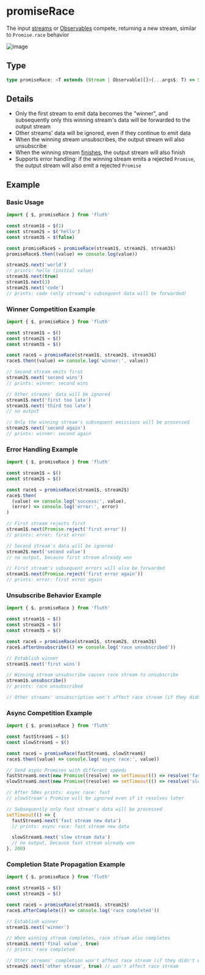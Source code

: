 # promiseRace

The input [streams](/en/api/stream#stream) or [Observables](/en/api/observable) compete, returning a new stream, similar to `Promise.race` behavior

![image](/promiseRace.drawio.svg)

## Type

```typescript
type promiseRace: <T extends (Stream | Observable)[]>(...args$: T) => Stream<StreamTupleValues<T>[number]>;
```

## Details

- Only the first stream to emit data becomes the "winner", and subsequently only this winning stream's data will be forwarded to the output stream
- Other streams' data will be ignored, even if they continue to emit data
- When the winning stream unsubscribes, the output stream will also unsubscribe
- When the winning stream [finishes](/en/guide/base#completion), the output stream will also finish
- Supports error handling: if the winning stream emits a rejected `Promise`, the output stream will also emit a rejected `Promise`

## Example

### Basic Usage

```typescript
import { $, promiseRace } from 'fluth'

const stream1$ = $(1)
const stream2$ = $('hello')
const stream3$ = $(false)

const promiseRace$ = promiseRace(stream1$, stream2$, stream3$)
promiseRace$.then((value) => console.log(value))

stream2$.next('world')
// prints: hello (initial value)
stream3$.next(true)
stream1$.next(3)
stream2$.next('code')
// prints: code (only stream2's subsequent data will be forwarded)
```

### Winner Competition Example

```typescript
import { $, promiseRace } from 'fluth'

const stream1$ = $()
const stream2$ = $()
const stream3$ = $()

const race$ = promiseRace(stream1$, stream2$, stream3$)
race$.then((value) => console.log('winner:', value))

// Second stream emits first
stream2$.next('second wins')
// prints: winner: second wins

// Other streams' data will be ignored
stream1$.next('first too late')
stream3$.next('third too late')
// no output

// Only the winning stream's subsequent emissions will be processed
stream2$.next('second again')
// prints: winner: second again
```

### Error Handling Example

```typescript
import { $, promiseRace } from 'fluth'

const stream1$ = $()
const stream2$ = $()

const race$ = promiseRace(stream1$, stream2$)
race$.then(
  (value) => console.log('success:', value),
  (error) => console.log('error:', error)
)

// First stream rejects first
stream1$.next(Promise.reject('first error'))
// prints: error: first error

// Second stream's data will be ignored
stream2$.next('second value')
// no output, because first stream already won

// First stream's subsequent errors will also be forwarded
stream1$.next(Promise.reject('first error again'))
// prints: error: first error again
```

### Unsubscribe Behavior Example

```typescript
import { $, promiseRace } from 'fluth'

const stream1$ = $()
const stream2$ = $()
const stream3$ = $()

const race$ = promiseRace(stream1$, stream2$, stream3$)
race$.afterUnsubscribe(() => console.log('race unsubscribed'))

// Establish winner
stream1$.next('first wins')

// Winning stream unsubscribe causes race stream to unsubscribe
stream1$.unsubscribe()
// prints: race unsubscribed

// Other streams' unsubscription won't affect race stream (if they didn't win)
```

### Async Competition Example

```typescript
import { $, promiseRace } from 'fluth'

const fastStream$ = $()
const slowStream$ = $()

const race$ = promiseRace(fastStream$, slowStream$)
race$.then((value) => console.log('async race:', value))

// Send async Promises with different speeds
fastStream$.next(new Promise((resolve) => setTimeout(() => resolve('fast'), 50)))
slowStream$.next(new Promise((resolve) => setTimeout(() => resolve('slow'), 100)))

// After 50ms prints: async race: fast
// slowStream's Promise will be ignored even if it resolves later

// Subsequently only fast stream's data will be processed
setTimeout(() => {
  fastStream$.next('fast stream new data')
  // prints: async race: fast stream new data

  slowStream$.next('slow stream data')
  // no output, because fast stream already won
}, 200)
```

### Completion State Propagation Example

```typescript
import { $, promiseRace } from 'fluth'

const stream1$ = $()
const stream2$ = $()

const race$ = promiseRace(stream1$, stream2$)
race$.afterComplete(() => console.log('race completed'))

// Establish winner
stream1$.next('winner')

// When winning stream completes, race stream also completes
stream1$.next('final value', true)
// prints: race completed

// Other streams' completion won't affect race stream (if they didn't win)
stream2$.next('other stream', true) // won't affect race stream
```
